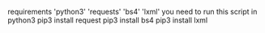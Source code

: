 requirements 'python3' 'requests' 'bs4' 'lxml'
you need to run this script in python3
pip3 install request
pip3 install bs4
pip3 install lxml
